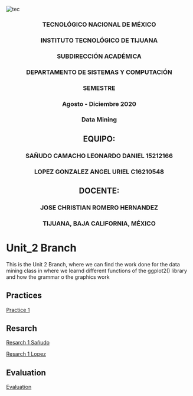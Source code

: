 
![tec](https://i.imgur.com/DKIVS3c.png)

<center>

### TECNOLÓGICO NACIONAL DE MÉXICO

### INSTITUTO TECNOLÓGICO DE TIJUANA

### SUBDIRECCIÓN ACADÉMICA

### DEPARTAMENTO DE SISTEMAS Y COMPUTACIÓN

### SEMESTRE

### Agosto - Diciembre 2020

### Data Mining

## EQUIPO:

### SAÑUDO CAMACHO LEONARDO DANIEL 15212166

### LOPEZ GONZALEZ ANGEL URIEL C16210548

## DOCENTE:

### JOSE CHRISTIAN ROMERO HERNANDEZ

### TIJUANA, BAJA CALIFORNIA, MÉXICO

</center>

# Unit_2 Branch
This is the Unit 2 Branch, where we can find the work done for the data mining class in where we learnd different functions of the ggplot2() library and how the grammar o the graphics work

## Practices

[Practice 1](https://github.com/daniel521221/Data_Mining/blob/Unit2/Practices/Practice%201.md)

## Resarch

[Resarch 1 Sañudo](https://github.com/daniel521221/Data_Mining/blob/Unit2/Resarch/Leonardo%20Sa%C3%B1udo/Resarch%201.md)

[Resarch 1 Lopez](https://github.com/daniel521221/Data_Mining/blob/Unit2/Resarch/Lopez%20Gonzalez/grammar_of_graphics.md)

## Evaluation

[Evaluation](https://github.com/daniel521221/Data_Mining/blob/Unit2/Evaluation/README.md)

